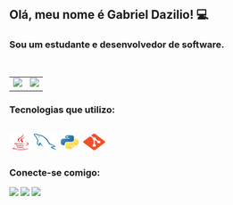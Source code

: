 ## Olá, meu nome é Gabriel Dazilio! 💻

### Sou um estudante e desenvolvedor de software.

<br>

<div align="center">
  <table>
    <tr>
      <td>
        <a href="https://github.com/Dazilio-Gabriel">
          <img height="180em" src="https://github-readme-stats.vercel.app/api?username=Dazilio-Gabriel&show_icons=true&theme=monokai&include_all_commits=true&count_private=true"/>
        </a>
      </td>
      <td>
        <img height="180em" src="https://github-readme-stats.vercel.app/api/top-langs/?username=Dazilio-Gabriel&layout=compact&langs_count=7&theme=monokai"/>
      </td>
    </tr>
  </table>
</div>
  
### Tecnologias que utilizo:
<div style="display: inline_block"><br>
  <img align="center" alt="Gabriel-Java" height="30" width="40" src="https://raw.githubusercontent.com/devicons/devicon/master/icons/java/java-plain.svg">
  <img align="center" alt="Gabriel-MySQL" height="30" width="40" src="https://raw.githubusercontent.com/devicons/devicon/master/icons/mysql/mysql-original.svg">
  <img align="center" alt="Gabriel-Python" height="30" width="40" src="https://raw.githubusercontent.com/devicons/devicon/master/icons/python/python-original.svg">
  <img align="center" alt="Gabriel-Git" height="30" width="40" src="https://raw.githubusercontent.com/devicons/devicon/master/icons/git/git-plain.svg">
</div>
  
##
  
### Conecte-se comigo:
<div> 
  <a href="https://www.linkedin.com/in/gabriel-dazilio-fanchiotti-4253a2265/" target="_blank"><img src="https://img.shields.io/badge/-LinkedIn-%230077B5?style=for-the-badge&logo=linkedin&logoColor=white" target="_blank"></a>
  <a href = "mailto:gabriel.fanchiotti@gmail.com"><img src="https://img.shields.io/badge/-Gmail-%23333?style=for-the-badge&logo=gmail&logoColor=white" target="_blank"></a>
  <a href="https://github.com/Dazilio-Gabriel" target="_blank"><img src="https://img.shields.io/badge/-GitHub-%23121011?style=for-the-badge&logo=github&logoColor=white" target="_blank"></a>
</div>
